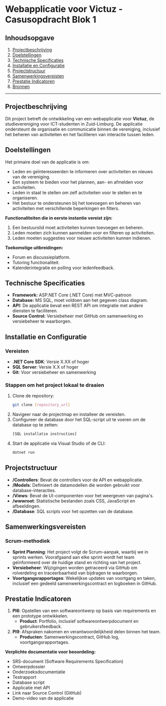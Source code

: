 # Webapplicatie voor Victuz - Casusopdracht Blok 1

## Inhoudsopgave
1. [Projectbeschrijving](#projectbeschrijving)
2. [Doelstellingen](#doelstellingen)
3. [Technische Specificaties](#technische-specificaties)
4. [Installatie en Configuratie](#installatie-en-configuratie)
5. [Projectstructuur](#projectstructuur)
6. [Samenwerkingsvereisten](#samenwerkingsvereisten)
7. [Prestatie Indicatoren](#prestatie-indicatoren)
8. [Bronnen](#bronnen)

---

## Projectbeschrijving
Dit project betreft de ontwikkeling van een webapplicatie voor **Victuz**, de studievereniging voor ICT-studenten in Zuid-Limburg. De applicatie ondersteunt de organisatie en communicatie binnen de vereniging, inclusief het beheren van activiteiten en het faciliteren van interactie tussen leden.

## Doelstellingen
Het primaire doel van de applicatie is om:
- Leden en geïnteresseerden te informeren over activiteiten en nieuws van de vereniging.
- Een systeem te bieden voor het plannen, aan- en afmelden voor activiteiten.
- Leden in staat te stellen om zelf activiteiten voor te stellen en te organiseren.
- Het bestuur te ondersteunen bij het toevoegen en beheren van activiteiten met verschillende beperkingen en filters.

**Functionaliteiten die in eerste instantie vereist zijn:**
1. Een bestuurslid moet activiteiten kunnen toevoegen en beheren.
2. Leden moeten zich kunnen aanmelden voor en filteren op activiteiten.
3. Leden moeten suggesties voor nieuwe activiteiten kunnen indienen.

**Toekomstige uitbreidingen:**
- Forum en discussieplatform.
- Tutoring functionaliteit.
- Kalenderintegratie en polling voor ledenfeedback.

## Technische Specificaties
- **Framework:** ASP.NET Core (.NET Core) met MVC-patroon
- **Database:** MS SQL, moet voldoen aan het gegeven class diagram.
- **API:** De applicatie bevat een REST API om integratie met andere diensten te faciliteren.
- **Source Control:** Versiebeheer met GitHub om samenwerking en versiebeheer te waarborgen.

## Installatie en Configuratie
### Vereisten
- **.NET Core SDK**: Versie X.XX of hoger
- **SQL Server**: Versie X.X of hoger
- **Git**: Voor versiebeheer en samenwerking

### Stappen om het project lokaal te draaien
1. Clone de repository:
   ```bash
   git clone [repository_url]
   ```
2. Navigeer naar de projectmap en installeer de vereisten.
3. Configureer de database door het SQL-script uit te voeren om de database op te zetten:
   ```sql
   [SQL installatie instructies]
   ```
4. Start de applicatie via Visual Studio of de CLI:
   ```bash
   dotnet run
   ```

## Projectstructuur
- **/Controllers**: Bevat de controllers voor de API en webapplicatie.
- **/Models**: Definieert de datamodellen die worden gebruikt voor database-interacties.
- **/Views**: Bevat de UI-componenten voor het weergeven van pagina's.
- **/wwwroot**: Statistische bestanden zoals CSS, JavaScript en afbeeldingen.
- **/Database**: SQL scripts voor het opzetten van de database.

## Samenwerkingsvereisten
### Scrum-methodiek
- **Sprint Planning**: Het project volgt de Scrum-aanpak, waarbij we in sprints werken. Voorafgaand aan elke sprint wordt het team geïnformeerd over de huidige stand en richting van het project.
- **Versiebeheer**: Wijzigingen worden getraceerd via GitHub om rolverdeling en traceerbaarheid van bijdragen te waarborgen.
- **Voortgangsrapportages**: Wekelijkse updates van voortgang en taken, inclusief een gedeeld samenwerkingscontract en logboeken in GitHub.

## Prestatie Indicatoren
1. **PI6**: Opstellen van een softwareontwerp op basis van requirements en een prototype ontwikkelen.
   - **Product**: Portfolio, inclusief softwareontwerpdocument en gebruikersfeedback.
2. **PI9**: Afspraken nakomen en verantwoordelijkheid delen binnen het team.
   - **Producten**: Samenwerkingscontract, GitHub log, voortgangsrapportages.
   
**Verplichte documentatie voor beoordeling:**
- SRS-document (Software Requirements Specification)
- Ontwerpdossier
- Onderzoeksdocumentatie
- Testrapport
- Database script
- Applicatie met API
- Link naar Source Control (GitHub)
- Demo-video van de applicatie

